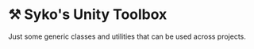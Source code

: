 # ⚒️ Syko's Unity Toolbox

Just some generic classes and utilities that can be used across projects.
